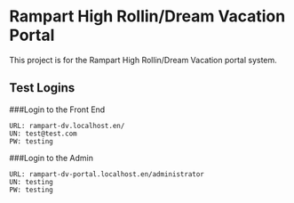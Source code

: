 # Rampart High Rollin/Dream Vacation Portal

This project is for the Rampart High Rollin/Dream Vacation portal system.

## Test Logins

###Login to the Front End
```
URL: rampart-dv.localhost.en/
UN: test@test.com
PW: testing
```

###Login to the Admin
```
URL: rampart-dv-portal.localhost.en/administrator
UN: testing
PW: testing
```

